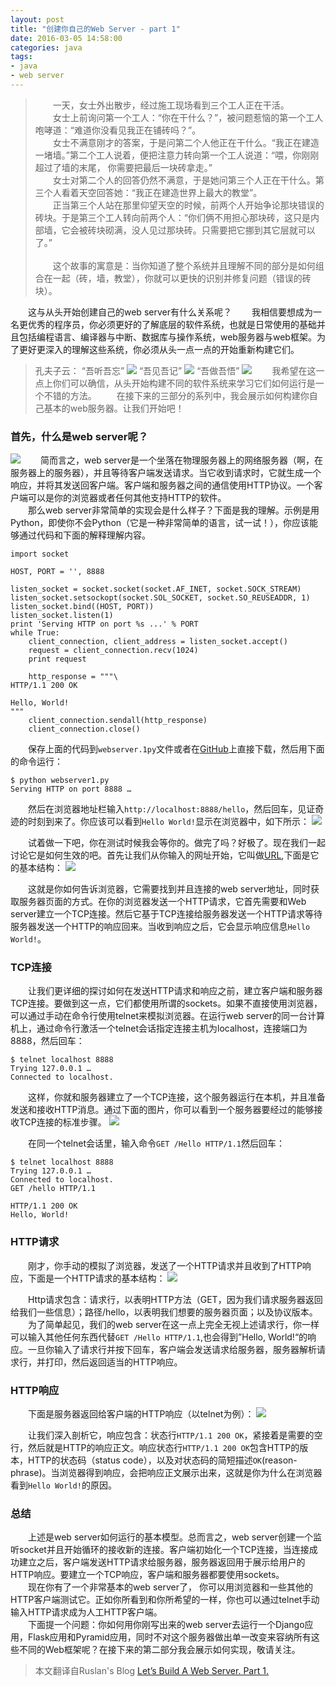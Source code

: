 ```yaml
---
layout: post
title: "创建你自己的Web Server - part 1"
date: 2016-03-05 14:58:00
categories: java
tags: 
- java
- web server 
---
```

>　　一天，女士外出散步，经过施工现场看到三个工人正在干活。  
　　女士上前询问第一个工人：“你在干什么？”，被问题惹恼的第一个工人咆哮道：“难道你没看见我正在铺砖吗？”。  
　　女士不满意刚才的答案，于是问第二个人他正在干什么。“我正在建造一堵墙。”第二个工人说着，便把注意力转向第一个工人说道：“喂，你刚刚超过了墙的末尾， 你需要把最后一块砖拿走。”  
　　女士对第二个人的回答仍然不满意，于是她问第三个人正在干什么。第三个人看着天空回答她：“我正在建造世界上最大的教堂”。  
　　正当第三个人站在那里仰望天空的时候，前两个人开始争论那块错误的砖块。于是第三个工人转向前两个人：“你们俩不用担心那块砖，这只是内部墙，它会被砖块砌满，没人见过那块砖。只需要把它挪到其它层就可以了。”</br>  
　　这个故事的寓意是：当你知道了整个系统并且理解不同的部分是如何组合在一起（砖，墙，教堂），你就可以更快的识别并修复问题（错误的砖块）。  

　　这与从头开始创建自己的web server有什么关系呢？
　　我相信要想成为一名更优秀的程序员，你必须更好的了解底层的软件系统，也就是日常使用的基础并且包括编程语言、编译器与中断、数据库与操作系统，web服务器与web框架。为了更好更深入的理解这些系统，你必须从头一点一点的开始重新构建它们。

>孔夫子云：
“吾听吾忘”
![](/assets/img/WS_confucius_hear.png)
“吾见吾记”
![](/assets/img/WS_confucius_see.png)
“吾做吾悟”
![](/assets/img/WS_confucius_do.png)
　　我希望在这一点上你们可以确信，从头开始构建不同的软件系统来学习它们如何运行是一个不错的方法。
　　在接下来的三部分的系列中，我会展示如何构建你自己基本的web服务器。让我们开始吧！

### 首先，什么是web server呢？
![](/assets/img/WS_HTTP_request_response.png)
　　简而言之，web server是一个坐落在物理服务器上的网络服务器（啊，在服务器上的服务器），并且等待客户端发送请求。当它收到请求时，它就生成一个响应，并将其发送回客户端。客户端和服务器之间的通信使用HTTP协议。一个客户端可以是你的浏览器或者任何其他支持HTTP的软件。  
　　那么web server非常简单的实现会是什么样子？下面是我的理解。示例是用Python，即使你不会Python（它是一种非常简单的语言，试一试！），你应该能够通过代码和下面的解释理解内容。  

	import socket
	
	HOST, PORT = '', 8888
	
	listen_socket = socket.socket(socket.AF_INET, socket.SOCK_STREAM)
	listen_socket.setsockopt(socket.SOL_SOCKET, socket.SO_REUSEADDR, 1)
	listen_socket.bind((HOST, PORT))
	listen_socket.listen(1)
	print 'Serving HTTP on port %s ...' % PORT
	while True:
	    client_connection, client_address = listen_socket.accept()
	    request = client_connection.recv(1024)
	    print request
	
	    http_response = """\
	HTTP/1.1 200 OK
	
	Hello, World!
	"""
	    client_connection.sendall(http_response)
	    client_connection.close()

　　保存上面的代码到`webserver.1py`文件或者在[GitHub](https://github.com/rspivak/lsbaws/blob/master/part1/webserver1.py)上直接下载，然后用下面的命令运行：

	$ python webserver1.py
	Serving HTTP on port 8888 …
　　然后在浏览器地址栏输入`http://localhost:8888/hello`，然后回车，见证奇迹的时刻到来了。你应该可以看到`Hello World!`显示在浏览器中，如下所示：
![](/assets/img/WS_browser_hello_world.png)

　　试着做一下吧，你在测试时候我会等你的。做完了吗？好极了。现在我们一起讨论它是如何生效的吧。首先让我们从你输入的网址开始，它叫做[URL](http://baike.baidu.com/link?url=cigkFmQSCQHgSk9SfSVZH7palffbNp6nHiV0WjRy4LkAFH02SIDw-htgvq-wBlMDAORPltXx1i-xcqNpLeGxla),下面是它的基本结构：
![](/assets/img/WS_URL_Web_address.png)

　　这就是你如何告诉浏览器，它需要找到并且连接的web server地址，同时获取服务器页面的方式。在你的浏览器发送一个HTTP请求，它首先需要和Web server建立一个TCP连接。然后它基于TCP连接给服务器发送一个HTTP请求等待服务器发送一个HTTP的响应回来。当收到响应之后，它会显示响应信息`Hello World!`。
　　
### TCP连接
　　让我们更详细的探讨如何在发送HTTP请求和响应之前，建立客户端和服务器TCP连接。要做到这一点，它们都使用所谓的sockets。如果不直接使用浏览器，可以通过手动在命令行使用telnet来模拟浏览器。在运行web server的同一台计算机上，通过命令行激活一个telnet会话指定连接主机为localhost，连接端口为8888，然后回车：

	$ telnet localhost 8888
	Trying 127.0.0.1 …
	Connected to localhost.
　　这样，你就和服务器建立了一个TCP连接，这个服务器运行在本机，并且准备发送和接收HTTP消息。通过下面的图片，你可以看到一个服务器要经过的能够接收TCP连接的标准步骤。
![](/assets/img/WS_socket.png)

　　在同一个telnet会话里，输入命令`GET /Hello HTTP/1.1`然后回车：

	$ telnet localhost 8888
	Trying 127.0.0.1 …
	Connected to localhost.
	GET /hello HTTP/1.1
	
	HTTP/1.1 200 OK
	Hello, World!
	
### HTTP请求
　　刚才，你手动的模拟了浏览器，发送了一个HTTP请求并且收到了HTTP响应，下面是一个HTTP请求的基本结构：
![](/assets/img/WS_HTTP_request_anatomy.png)

　　Http请求包含：请求行，以表明HTTP方法（GET，因为我们请求服务器返回给我们一些信息）；路径/hello，以表明我们想要的服务器页面；以及协议版本。  
　　为了简单起见，我们的web server在这一点上完全无视上述请求行，你一样可以输入其他任何东西代替`GET /Hello HTTP/1.1`,也会得到”Hello, World!“的响应。一旦你输入了请求行并按下回车，客户端会发送请求给服务器，服务器解析请求行，并打印，然后返回适当的HTTP响应。
　　
### HTTP响应
　　下面是服务器返回给客户端的HTTP响应（以telnet为例）：
![](/assets/img/WS_HTTP_response_anatomy.png)

　　让我们深入剖析它，响应包含：状态行`HTTP/1.1 200 OK`，紧接着是需要的空行，然后就是HTTP的响应正文。响应状态行`HTTP/1.1 200 OK`包含HTTP的版本，HTTP的状态码（status code），以及对状态码的简短描述`OK`(reason-phrase)。当浏览器得到响应，会把响应正文展示出来，这就是你为什么在浏览器看到`Hello World!`的原因。

### 总结　　
　　上述是web server如何运行的基本模型。总而言之，web server创建一个监听socket并且开始循环的接收新的连接。客户端初始化一个TCP连接，当连接成功建立之后，客户端发送HTTP请求给服务器，服务器返回用于展示给用户的HTTP响应。要建立一个TCP响应，客户端和服务器都要使用sockets。  
　　现在你有了一个非常基本的web server了， 你可以用浏览器和一些其他的HTTP客户端测试它。正如你所看到和你所希望的一样，你也可以通过telnet手动输入HTTP请求成为人工HTTP客户端。  
　　下面提一个问题：你如何用你刚写出来的web server去运行一个Django应用，Flask应用和Pyramid应用，同时不对这个服务器做出单一改变来容纳所有这些不同的Web框架呢？在接下来的第二部分我会展示如何实现，敬请关注。

>本文翻译自Ruslan's Blog [Let’s Build A Web Server. Part 1.](https://ruslanspivak.com/lsbaws-part1/)
